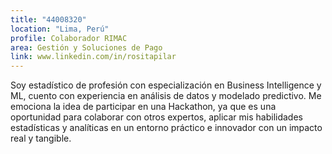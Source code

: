 ```yaml
---
title: "44008320"
location: "Lima, Perú"
profile: Colaborador RIMAC
area: Gestión y Soluciones de Pago
link: www.linkedin.com/in/rositapilar
---
```


Soy estadístico de profesión con especialización en Business Intelligence y ML, cuento con experiencia en análisis de datos y modelado predictivo. Me emociona la idea de participar en una Hackathon, ya que es una oportunidad para colaborar con otros expertos, aplicar mis habilidades estadísticas y analíticas en un entorno práctico e innovador con un impacto real y tangible.
